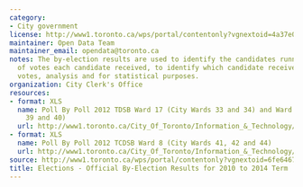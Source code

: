```yaml
---
category:
- City government
license: http://www1.toronto.ca/wps/portal/contentonly?vgnextoid=4a37e03bb8d1e310VgnVCM10000071d60f89RCRD
maintainer: Open Data Team
maintainer_email: opendata@toronto.ca
notes: The by-election results are used to identify the candidates running, the number
  of votes each candidate received, to identify which candidate received the most
  votes, analysis and for statistical purposes.
organization: City Clerk's Office
resources:
- format: XLS
  name: Poll By Poll 2012 TDSB Ward 17 (City Wards 33 and 34) and Ward 20 (City Wards
    39 and 40)
  url: http://www1.toronto.ca/City_Of_Toronto/Information_&_Technology/Open_Data/Data_Sets/Assets/Files/PollByPoll2012TDSBWard17andWard20.xls
- format: XLS
  name: Poll By Poll 2012 TCDSB Ward 8 (City Wards 41, 42 and 44)
  url: http://www1.toronto.ca/City_Of_Toronto/Information_&_Technology/Open_Data/Data_Sets/Assets/Files/PollByPoll2012TDSBWard414244.xls
source: http://www1.toronto.ca/wps/portal/contentonly?vgnextoid=6fe6467d24716310VgnVCM1000003dd60f89RCRD&vgnextchannel=1a66e03bb8d1e310VgnVCM10000071d60f89RCRD
title: Elections - Official By-Election Results for 2010 to 2014 Term
---
```

